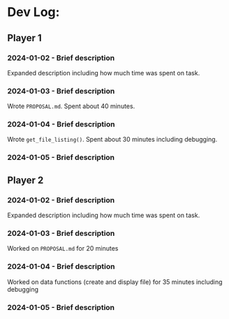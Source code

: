 # Dev Log:

## Player 1

### 2024-01-02 - Brief description
Expanded description including how much time was spent on task.

### 2024-01-03 - Brief description
Wrote `PROPOSAL.md`. Spent about 40 minutes.

### 2024-01-04 - Brief description
Wrote `get_file_listing()`. Spent about 30 minutes including debugging.

### 2024-01-05 - Brief description

## Player 2

### 2024-01-02 - Brief description
Expanded description including how much time was spent on task.

### 2024-01-03 - Brief description
Worked on `PROPOSAL.md` for 20 minutes

### 2024-01-04 - Brief description
Worked on data functions (create and display file) for 35 minutes including debugging

### 2024-01-05 - Brief description

